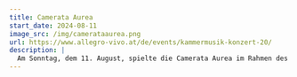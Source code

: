 ```yaml
---
title: Camerata Aurea
start_date: 2024-08-11
image_src: /img/camerataaurea.png
url: https://www.allegro-vivo.at/de/events/kammermusik-konzert-20/
description: |
  Am Sonntag, dem 11. August, spielte die Camerata Aurea im Rahmen des Allegro Vivo Festivals ein Konzert in der Gertrudskirche in Gars am Kamp. © Nancy Horowitz
---
```

